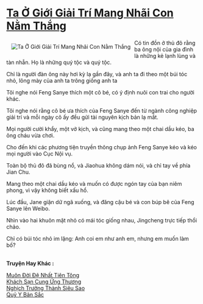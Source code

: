 <a href="https://truyentiki.com/ta-o-gioi-giai-tri-mang-nhai-con-nam-thang.33832/" title="Ta Ở Giới Giải Trí Mang Nhãi Con Nằm Thắng"><h1>Ta Ở Giới Giải Trí Mang Nhãi Con Nằm Thắng</h1></a><div style="display:table"><img align="right" style="float: left; padding: 10px;" src="https://truyentiki.com/a/img/str/src/33832.jpg" alt="Ta Ở Giới Giải Trí Mang Nhãi Con Nằm Thắng">Có tin đồn ở thủ đô rằng ba ông nội của gia đình là những kẻ lạnh lùng và tàn nhẫn. Họ là những quý tộc và quý tộc. <p></p> Chỉ là người đàn ông này hơi kỳ lạ gần đây, và anh ta đi theo một búi tóc nhỏ, lông mày của anh ta trông giống anh ta <p></p> Tôi nghe nói Feng Sanye thích một cô bé, có ý định nuôi con trai cho người khác. <p></p> Tôi nghe nói rằng cô bé ưa thích của Feng Sanye đến từ ngành công nghiệp giải trí và mỗi ngày cô ấy đều gửi tài nguyên kịch bản lạ mắt. <p></p> Mọi người cười khẩy, một vở kịch, và cũng mang theo một chai dầu kéo, ba ông cháu vừa chơi. <p></p> Cho đến khi các phương tiện truyền thông chụp ảnh Feng Sanye kéo và kéo mọi người vào Cục Nội vụ. <p></p> Toàn bộ thủ đô đã bùng nổ, và Jiaohua không dám nói, và chỉ tay về phía Jian Chu. <p></p> Mang theo một chai dầu kéo và muốn có được ngón tay của bạn niêm phong, vì vậy không biết xấu hổ. <p></p> Lúc đầu, Jane giận dữ ngã xuống, và đăng cậu bé và con búp bê của Feng Sanye lên Weibo. <p></p> Nhìn vào hai khuôn mặt nhỏ có mái tóc giống nhau, Jingcheng trực tiếp thổi chảo. <p></p> Chỉ có búi tóc nhỏ im lặng: Anh coi em như anh em, nhưng em muốn làm bố?</div><p><br><b>Truyện Hay Khác :</b></p><a href="https://truyentiki.com/muon-doi-de-nhat-tien-tong.33831/" alt="Muôn Đời Đệ Nhất Tiên Tông">Muôn Đời Đệ Nhất Tiên Tông</a><br/><a href="https://truyentiki.wordpress.com/2020/06/08/khach-san-cung-ung-thuong/" alt="Khách Sạn Cung Ứng Thương">Khách Sạn Cung Ứng Thương</a><br/><a href="https://github.com/nownovels/top500/tree/master/truyenhay/33553/" alt="Nghịch Trưởng Thành Siêu Sao">Nghịch Trưởng Thành Siêu Sao</a><br/><a href="https://github.com/nownovels/top500/tree/master/truyenhay/33641/" alt="Quỷ Y Bản Sắc">Quỷ Y Bản Sắc</a><br/>
